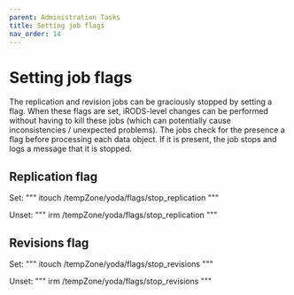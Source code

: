 ```yaml
---
parent: Administration Tasks
title: Setting job flags
nav_order: 14
---
```

# Setting job flags
The replication and revision jobs can be graciously stopped by setting a flag.
When these flags are set, iRODS-level changes can be performed without having to kill these jobs (which can potentially cause inconsistencies / unexpected problems).
The jobs check for the presence a flag before processing each data object.
If it is present, the job stops and logs a message that it is stopped.

## Replication flag
Set:
"""
itouch /tempZone/yoda/flags/stop_replication
"""

Unset:
"""
irm /tempZone/yoda/flags/stop_replication
"""

## Revisions flag
Set:
"""
itouch /tempZone/yoda/flags/stop_revisions
"""

Unset:
"""
irm /tempZone/yoda/flags/stop_revisions
"""
